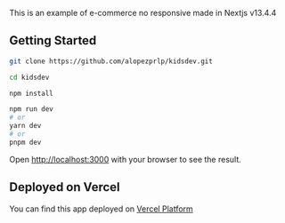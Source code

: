 This is an example of e-commerce no responsive made in Nextjs v13.4.4

## Getting Started

```bash
git clone https://github.com/alopezprlp/kidsdev.git

cd kidsdev

npm install

npm run dev
# or
yarn dev
# or
pnpm dev
```

Open [http://localhost:3000](http://localhost:3000) with your browser to see the result.

## Deployed on Vercel

You can find this app deployed on [Vercel Platform](https://kidsdev.vercel.app/)
